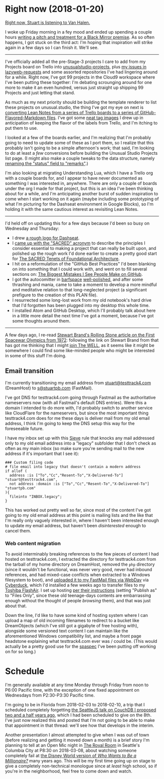# Right now (2018-01-20)

[Right now, Stuart is listening to Van Halen.](https://www.youtube.com/watch?v=YCcLNmOpN3A)

I woke up Friday morning in a fey mood and ended up spending a couple hours [writing a pitch and treatment for a Black Mirror premise][Let's Talk Tommy]. As so often happens, I got stuck on the third act: I'm hoping that inspiration will strike again in a few days so I can finish it. We'll see.

[Let's Talk Tommy]: https://github.com/stuartpb/pitches-and-scripts/blob/master/tv-spec-scripts/black-mirror/lets-talk-tommy.md

---

I've officially added all the pre-Stage-3 projects I care to add from my Projects board on Trello into [unusualstudio-projects](https://github.com/unusualstudio/unusualstudio-projects), plus [my issues in lazyweb-requests](https://github.com/h5bp/lazyweb-requests/issues/created_by/stuartpb) and some assorted repositories I've had lingering around for a while. Right now, I've got 99 projects in the Cloud9 workspace where I've been putting these together: I'm debating scrounging around for one more to make it an even hundred, versus just straight up shipping 99 Projects and just letting that stand.

As much as my next priority should be building the template renderer to list these projects on unusual.studio, the thing I've got my eye on next is [converting Lean Notes from a series of Trello boards to a series of GitHub-Flavored-Markdown files][leannotes/leannotes#1]. I've got some [neat tag images][leannotes tags] I drew up in anticipation of keeping the flavor of the labels from Trello, and I'm itching to put them to use.

I looked at a few of the boards earlier, and I'm realizing that I'm probably going to need to update some of these as I port them, so I realize that this probably isn't going to be a simple afternoon's work; that said, I'm looking to do at least a *few* conversions before building the Unusual Studio Projects list page. (I might also make a couple tweaks to the data structure, namely [renaming the "status" field to "remarks"][unusualstudio-projects#6].)

I'm also looking at migrating Understanding Lua, which I have a Trello org with a couple boards for, and I appear to have never documented as something I was interested in, anywhere. There are only a couple of boards under the org I made for that project, but this is an idea I've been thinking about for a while, and I'm anticipating another burst of sudden inspiration to come when I start working on it again (maybe including some prototyping of what I'm picturing for the Dashseat environment in Google Blocks), so I'm holding it with the same cautious interest as revisiting Lean Notes.

---

I'd held off on updating this for a few days because I'd been so busy on Wednesday and Thursday:

- I drew [a rough logo for Dashseat](https://github.com/dashseat/dashseat-artwork/blob/master/dashseat-icon.svg).
- I [came up with the "SACRED" acronym][SACRED] to describe the principles I consider essential to making a project that can really be built upon, and polished up the rough work I'd done earlier to create a pretty good start for [The SACRED Tenets of Foundational Architecture][sacred-tenets].
- I hit on a reformulation of the "GitHub Best Practices" I'd been blanking on into something that I could work with, and went on to fill several sections on: [The Biggest Mistakes I See People Make on GitHub][github-mistakes].
- I got the autocomitter in [barfspace][] [well-polished][autocommit history], and after some thrashing and mania, came to take a moment to develop a more mindful and meditative relation to that long-neglected project (a significant prefigure to the creation of this PLAN file).
- I resurrected some long-lost work from my old notebook's hard drive that I'd forgotten has been plugged into my desktop this whole time.
- I installed Atom and GitHub Desktop, which I'll probably talk about here in a little more detail the next time I've got a moment, because I've got some thoughts around them.

[SACRED]: https://github.com/stuartpb/sacred-tenets/issues/1
[sacred-tenets]: https://github.com/stuartpb/sacred-tenets
[github-mistakes]: https://github.com/stuartpb/github-mistakes
[barfspace]: https://github.com/stuartpb/barfspace
[autocommit history]: https://github.com/stuartpb/barfspace/commits/master/bin/autocommit.sh

---

A few days ago, I re-read [Stewart Brand's Rolling Stone article on the First Spacewar Olympics from 1972][spacewar-article]: following the link on Stewart Brand from that has got me thinking that I might [join The WELL][], as it seems like it might be somewhere I could find some like-minded people who might be interested in some of this stuff I'm doing.

[leannotes/leannotes#1]: https://github.com/leannotes/leannotes/issues/1
[leannotes tags]: https://github.com/leannotes/leannotes/tree/master/tags
[unusualstudio-projects#6]: https://github.com/unusualstudio/unusualstudio-projects/issues/6
[spacewar-article]: https://github.com/stuartpb/spacewar-article
[Join The WELL]: https://www.well.com/join/

## Email transition

I'm currently transitioning my email address from stuart@testtrack4.com (DreamHost) to s@stuartpb.com (FastMail).

I've got DNS for testtrack4.com going through Fastmail as the authoritative nameservers now (with all Fastmail's default DNS entries). Were this a domain I intended to do more with, I'd probably switch to another service like CloudFlare for the nameservers, but since the most important thing testtrack4.com does for me these days is deliver mail from my old email address, I think I'm going to keep the DNS setup this way for the foreseeable future.

I have my inbox set up with this [Sieve][] rule that knocks any mail addressed only to my old email address into a "legacy" subfolder that I don't check as often as my main inbox (so make sure you're sending mail to the new address if it's important that I see it):

[Sieve]: https://en.wikipedia.org/wiki/Sieve_(mail_filtering_language)

```sieve
### Custom filing code
# file email into legacy that doesn't contain a modern address
if allof (
  address :is ["To","Cc","Resent-To","X-Delivered-To"] "stuart@testtrack4.com",
  not address :domain :is ["To","Cc","Resent-To","X-Delivered-To"] "stuartpb.com"
){
  fileinto "INBOX.legacy";
}
```

This has worked out pretty well so far, since most of the content I've got going to my old email address at this point is mailing lists and the like that I'm really only vaguely interested in, where I haven't been interested enough to update my email address, but haven't been *disinterested* enough to cancel them.

### Web content migration

To avoid interminably breaking references to the few pieces of content I had hosted on testtrack4.com, I extracted the directory for testtrack4.com from the tarball of my home directory on DreamHost, removed the `php` directory (since it wouldn't be functional, was never very good, never had inbound references, and had mixed-case conflicts when extracted to a Windows filesystem to boot), and [uploaded it to my FastMail files via WebDav][davnftp] via [Cyberduck][], which I'd installed a few weeks ago to transfer files to my [Toshiba FlashAir][]. I set up hosting [per their instructions][createwebsite] (setting "Publish as" to "Files Only", since these old teenage-days contents are embarrassing enough without the thought of people *browsing* them), and that was just about that.

[davnftp]: https://www.fastmail.com/help/files/davnftp.html
[Cyberduck]: https://cyberduck.io/?l=en
[Toshiba FlashAir]: https://www.flashair-developers.com/en/documents/api/config/
[createwebsite]: https://www.fastmail.com/help/files/website.html#createwebsite

Down the line, I'd like to have some kind of hosting system where I can upload a map of old incoming filenames to redirect to a bucket like DreamObjects (which I've still got a gigabyte of free hosting with), alongside some versioned text content I can maintain like the aforementioned Windows compatibility list, and maybe a front page headstone explaining what testtrack4.com ever was / could be. (This would actually be a pretty good use for the [spaspec][] I've been putting off working on for so long.)

[spaspec]: https://github.com/spaspec

# Schedule

I'm generally available at any time Monday through Friday from noon to P6:00 Pacific time, with the exception of one fixed appointment on Wednesdays from P2:30-P3:30 Pacific time.

I'm going to be in Florida from 2018-02-03 to 2018-02-10, a trip that I scheduled completely forgetting [the SeattleJS talk on CouchDB I proposed two and a half years ago](https://github.com/seattlejs/seattlejs/issues/38), which I had been scheduled to give on the 8th. I've just now realized this and posted that I'm not going to be able to make that appointment in that thread: we'll see how that develops in the interim.

Another presentation I almost attempted to give when I was out of town (before realizing and getting it moved down a month) is a brief story I'm planning to tell at an Open Mic night in [The Royal Room][] in Seattle's Columbia City at P8:30 on 2018-03-08, about watching someone completely fail at [the Disney World version of *Who Wants to Be a Millionaire?*][WWTBAMPI] many years ago. This will be my first time going up on stage to give a completely non-technical monologue since at *least* high school, so if you're in the neighborhood, feel free to come down and watch.

[The Royal Room]: http://theroyalroomseattle.com/
[WWTBAMPI]: https://en.wikipedia.org/wiki/Who_Wants_to_Be_a_Millionaire_%E2%80%93_Play_It!
